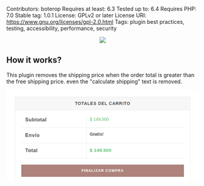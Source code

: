 Contributors:      boterop
Requires at least: 6.3
Tested up to:      6.4
Requires PHP:      7.0
Stable tag:        1.0.1
License:           GPLv2 or later
License URI:       https://www.gnu.org/licenses/gpl-2.0.html
Tags:              plugin best practices, testing, accessibility, performance, security

<div align="center">
  <img src="https://img.shields.io/github/v/release/boterop/remove-free-shipping-price" />
</div>

## How it works?

This plugin removes the shipping price when the order total is greater than the free shipping price.
even the "calculate shipping" text is removed.

![How it works](images/image.png)
